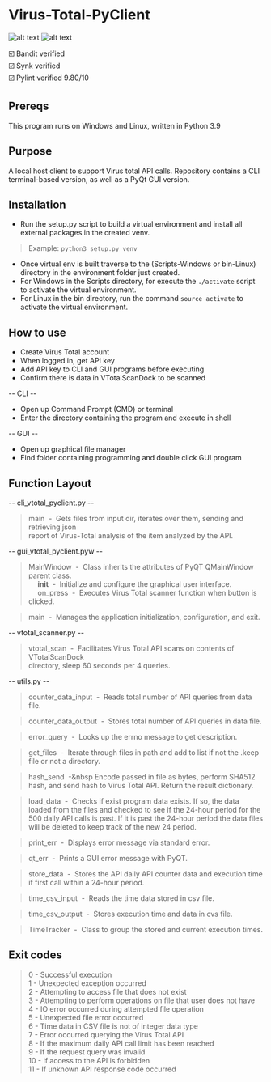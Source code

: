 # Virus-Total-PyClient
![alt text](https://github.com/ngimb64/Virus-Total-PyClient/blob/main/VTotalPyClient.gif?raw=true)
![alt text](https://github.com/ngimb64/Virus-Total-PyClient/blob/main/VTotal_PyClient.gif?raw=true)

&#9745;&#65039; Bandit verified<br>
&#9745;&#65039; Synk verified<br>
&#9745;&#65039; Pylint verified 9.80/10

## Prereqs
This program runs on Windows and Linux, written in Python 3.9

## Purpose
A local host client to support Virus total API calls.
Repository contains a CLI terminal-based version, as well as a PyQt GUI version.

## Installation
- Run the setup.py script to build a virtual environment and install all external packages in the created venv.

> Example: `python3 setup.py venv`

- Once virtual env is built traverse to the (Scripts-Windows or bin-Linux) directory in the environment folder just created.
- For Windows in the Scripts directory, for execute the `./activate` script to activate the virtual environment.
- For Linux in the bin directory, run the command `source activate` to activate the virtual environment.

## How to use
- Create Virus Total account
- When logged in, get API key
- Add API key to CLI and GUI programs before executing
- Confirm there is data in VTotalScanDock to be scanned

-- CLI --
- Open up Command Prompt (CMD) or terminal
- Enter the directory containing the program and execute in shell

-- GUI --
- Open up graphical file manager
- Find folder containing programming and double click GUI program

## Function Layout
-- cli_vtotal_pyclient.py --
> main &nbsp;-&nbsp; Gets files from input dir, iterates over them, sending and retrieving json \
> report of Virus-Total analysis of the item analyzed by the API.

-- gui_vtotal_pyclient.pyw --
> MainWindow &nbsp;-&nbsp; Class inherits the attributes of PyQT QMainWindow parent class.<br>
> &emsp; __init__ &nbsp;-&nbsp; Initialize and configure the graphical user interface.<br>
> &emsp; on_press &nbsp;-&nbsp; Executes Virus Total scanner function when button is clicked.

> main &nbsp;-&nbsp; Manages the application initialization, configuration, and exit.

-- vtotal_scanner.py --
> vtotal_scan &nbsp;-&nbsp; Facilitates Virus Total API scans on contents of VTotalScanDock \
> directory, sleep 60 seconds per 4 queries.

-- utils.py --
> counter_data_input &nbsp;-&nbsp; Reads total number of API queries from data file.

> counter_data_output &nbsp;-&nbsp; Stores total number of API queries in data file.

> error_query &nbsp;-&nbsp; Looks up the errno message to get description.

> get_files &nbsp;-&nbsp; Iterate through files in path and add to list if not the .keep file or 
> not a directory.

> hash_send &nbsp;-&nbsp Encode passed in file as bytes, perform SHA512 hash, and send hash to 
> Virus Total API. Return the result dictionary.

> load_data &nbsp;-&nbsp; Checks if exist program data exists. If so, the data loaded from the 
> files and checked to see if the 24-hour period for the 500 daily API calls is past. If it is past
> the 24-hour period the data files will be deleted to keep track of the new 24 period.

> print_err &nbsp;-&nbsp; Displays error message via standard error.

> qt_err &nbsp;-&nbsp; Prints a GUI error message with PyQT.

> store_data &nbsp;-&nbsp; Stores the API daily API counter data and execution time if first call 
> within a 24-hour period.

> time_csv_input &nbsp;-&nbsp; Reads the time data stored in csv file.

> time_csv_output &nbsp;-&nbsp; Stores execution time and data in cvs file.

> TimeTracker &nbsp;-&nbsp; Class to group the stored and current execution times.

## Exit codes
> 0 - Successful execution <br>
> 1 - Unexpected exception occurred <br>
> 2 - Attempting to access file that does not exist <br>
> 3 - Attempting to perform operations on file that user does not have <br>
> 4 - IO error occurred during attempted file operation <br>
> 5 - Unexpected file error occurred <br>
> 6 - Time data in CSV file is not of integer data type <br>
> 7 - Error occurred querying the Virus Total API <br>
> 8 - If the maximum daily API call limit has been reached <br>
> 9 - If the request query was invalid <br>
> 10 - If access to the API is forbidden <br>
> 11 - If unknown API response code occurred 
